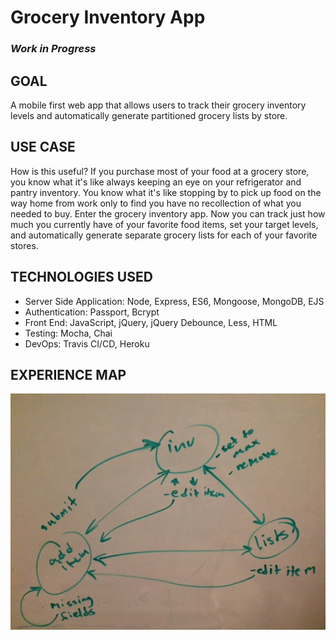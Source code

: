 # Grocery Inventory App

### *Work in Progress*

## GOAL
A mobile first web app that allows users to track their grocery inventory levels and automatically generate partitioned grocery lists by store.

## USE CASE
How is this useful? If you purchase most of your food at a grocery store, you know what it's like always keeping an eye on your refrigerator and pantry inventory. You know what it's like stopping by to pick up food on the way home from work only to find you have no recollection of what you needed to buy. Enter the grocery inventory app. Now you can track just how much you currently have of your favorite food items, set your target levels, and automatically generate separate grocery lists for each of your favorite stores.

## TECHNOLOGIES USED

- Server Side Application: Node, Express, ES6, Mongoose, MongoDB, EJS
- Authentication: Passport, Bcrypt
- Front End: JavaScript, jQuery, jQuery Debounce, Less, HTML
- Testing: Mocha, Chai
- DevOps: Travis CI/CD, Heroku

## EXPERIENCE MAP
![experience map](./misc/experience-map.jpg "experience map")
